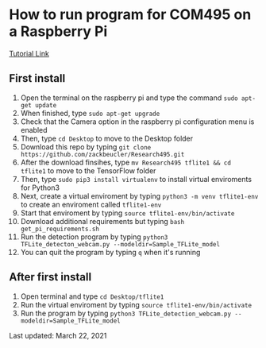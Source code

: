 # How to run program for COM495 on a Raspberry Pi

[Tutorial Link](https://www.youtube.com/watch?v=aimSGOAUI8Y)

## First install

1. Open the terminal on the raspberry pi and type the command `sudo apt-get update`
2. When finished, type `sudo apt-get upgrade`
3. Check that the Camera option in the raspberry pi configuration menu is enabled
4. Then, type `cd Desktop` to move to the Desktop folder
4. Download this repo by typing `git clone https://github.com/zackbeucler/Research495.git`
5. After the download finsihes, type `mv Research495 tflite1 && cd tflite1` to move to the TensorFlow folder
6. Then, type `sudo pip3 install virtualenv` to install virtual enviroments for Python3
7. Next, create a virtual enviroment by typing `python3 -m venv tflite1-env` to create an enviroment called `tflite1-env`
8. Start that enviroment by typing `source tflite1-env/bin/activate`
9. Download additional requirements but typing `bash get_pi_requirements.sh`
10. Run the detection program by typing `python3 TFLite_detecton_webcam.py --modeldir=Sample_TFLite_model`
11. You can quit the program by typing `q` when it's running

## After first install

1. Open terminal and type `cd Desktop/tflite1`
2. Run the virtual enviroment by typing `source tflite1-env/bin/activate`
3. Run the program by typing `python3 TFLite_detection_webcam.py --modeldir=Sample_TFLite_model`



Last updated: March 22, 2021
